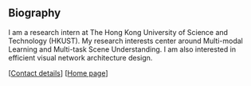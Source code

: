 ## Biography

I am a research intern at The Hong Kong University of Science and Technology (HKUST). My research interests center around Multi-modal Learning and Multi-task Scene Understanding. I am also interested in efficient visual network architecture design.

[[Contact details](jackywang28@outlook.com)]
[[Home page](https://jacky1128.github.io/)]
